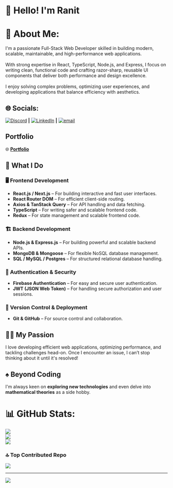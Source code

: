 # 👋 Hello! I'm Ranit  

# 💫 About Me:
I'm a passionate Full-Stack Web Developer skilled in building modern, scalable, maintainable, and high-performance web applications.<br><br>With strong expertise in React, TypeScript, Node.js, and Express, I focus on writing clean, functional code and crafting razor-sharp, reusable UI components that deliver both performance and design excellence.<br><br>I enjoy solving complex problems, optimizing user experiences, and developing applications that balance efficiency with aesthetics.

## 🌐 Socials:

[![Discord](https://img.shields.io/badge/Discord-%237289DA.svg?logo=discord&logoColor=white)](https://discord.gg/md_ranit_rubbayt_sultan) **|** [![LinkedIn](https://img.shields.io/badge/LinkedIn-%230077B5.svg?logo=linkedin&logoColor=white)](https://www.linkedin.com/in/ranit-rubbyat-sultan-khan) **|** [![email](https://img.shields.io/badge/Email-D14836?logo=gmail&logoColor=white)](mailto:mdranitrubbyatsultan@gmail.com)

## Portfolio
🌐 [**Portfolio**](https://portfolio-livid-chi-73racabqjo.vercel.app)

## 🚀 What I Do  

### 🖥️ Frontend Development  
- **React.js / Next.js** – For building interactive and fast user interfaces.  
- **React Router DOM** – For efficient client-side routing.  
- **Axios & TanStack Query** – For API handling and data fetching.  
- **TypeScript** – For writing safer and scalable frontend code.  
- **Redux** – For state management and scalable frontend code.  

### 🏗️ Backend Development  
- **Node.js & Express.js** – For building powerful and scalable backend APIs.  
- **MongoDB & Mongoose** – For flexible NoSQL database management.  
- **SQL / MySQL / Postgres** – For structured relational database handling.  

### 🔐 Authentication & Security  
- **Firebase Authentication** – For easy and secure user authentication.  
- **JWT (JSON Web Token)** – For handling secure authorization and user sessions.  

### 📂 Version Control & Deployment  
- **Git & GitHub** – For source control and collaboration.  

## 👨‍💻 My Passion  
I love developing efficient web applications, optimizing performance, and tackling challenges head-on. Once I encounter an issue, I can’t stop thinking about it until it's resolved!  

## ♠️ Beyond Coding  
I'm always keen on **exploring new technologies** and even delve into **mathematical theories** as a side hobby.

# 📊 GitHub Stats:

![](https://github-readme-stats.vercel.app/api?username=Md-Raint-Rubbyat-Sultan&theme=dark&hide_border=true&include_all_commits=true&count_private=true)<br/>
![](https://nirzak-streak-stats.vercel.app/?user=Md-Raint-Rubbyat-Sultan&theme=dark&hide_border=true)<br/>
![](https://github-readme-stats.vercel.app/api/top-langs/?username=Md-Raint-Rubbyat-Sultan&theme=dark&hide_border=true&include_all_commits=true&count_private=true&layout=compact)

### 🔝 Top Contributed Repo

![](https://github-contributor-stats.vercel.app/api?username=Md-Raint-Rubbyat-Sultan&limit=5&theme=dark&combine_all_yearly_contributions=true)

---

[![](https://visitcount.itsvg.in/api?id=Md-Raint-Rubbyat-Sultan&icon=0&color=0)](https://visitcount.itsvg.in)
 
